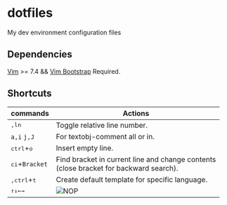 # dotfiles
My dev environment configuration files

## Dependencies
[Vim](https://www.vim.org/) >= 7.4 && [Vim Bootstrap](https://www.vim-bootstrap.com/) Required.

## Shortcuts
commands | Actions
--- | ---
<kbd>,</kbd><kbd>l</kbd><kbd>n</kbd> | Toggle relative line number.
`a,i` `j,J` | For textobj-comment all or in.
<kbd>ctrl</kbd>+<kbd>o</kbd> | Insert empty line.
<kbd>c</kbd><kbd>i</kbd>+`Bracket` | Find bracket in current line and change contents<br>(close bracket for backward search).
<kbd>,</kbd><kbd>ctrl</kbd>+<kbd>t</kbd> | Create default template for specific language.
<kbd>&uparrow;</kbd><kbd>&downarrow;</kbd><kbd>&leftarrow;</kbd><kbd>&rightarrow;</kbd> | ![NOP](https://i.imgur.com/CoWZ05t.gif)
